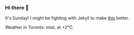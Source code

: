 ### Hi there :wave:

It's Sunday! I might be fighting with Jekyll to make [this](https://swissclubtoronto.ca) better.

Weather in Toronto: mist, at +2°C.
